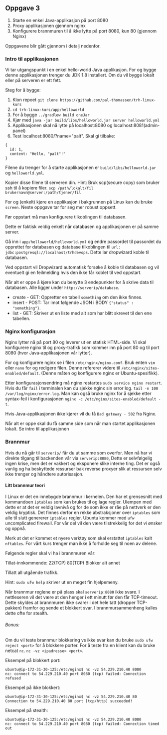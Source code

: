 ## Oppgave 3

1. Starte en enkel Java-applikasjon på port 8080
2. Proxy applikasjonen gjennom nginx
3. Konfigurere brannmuren til å ikke lytte på port 8080, kun 80 (gjennom Nginx)

Oppgavene blir gått gjennom i detalj nedenfor.

### Intro til applikasjonen

Vi tar utgangspunkt i en enkel hello-world Java applikasjon. For og bygge denne applikasjonen trenger du JDK 1.8 installert. Om du vil bygge lokalt eller på serveren er ett fett.

Steg for å bygge:
1. Klon repoet `git clone https://github.com/pal-thomassen/trh-linux-kurs`
2. `cd trh-linux-kurs/app/helloworld`
3. For å bygge `../gradlew build oneJar`
4. Kjør med `java -jar build/libs/helloworld.jar server helloworld.yml`
5. Applikasjonen skal nå lytte på localhost:8080 og localhost:8081(admin-panel)
6. Test localhost:8080/?name="palt". Skal gi tilbake:
```
{
  id: 1,
  content: "Hello, "palt"!"
}
```

Filene du trenger for å starte applikasjonen er `build/libs/helloworld.jar` og `helloworld.yml`.

Kopier disse filene til serveren din. Hint: Bruk scp(secure copy) som bruker ssh til å kopiere filer.
`scp /path/lokalt/fil brukernavn@server:/path/tjener/fil`

For og (enkelt) kjøre en applikasjon i bakgrunnen på Linux kan du bruke `screen`. Neste oppgave tar for seg mer robust oppsett.

Før oppstart må man konfigurere tilkoblingen til databasen.

Dette er faktisk veldig enkelt når databasen og applikasjonen er på samme server.

Gå inn i `app/helloworld/helloworld.yml` og endre passordet til passordet du opprettet for databasen og database tilkoblingen til `url: jdbc:postgresql://localhost/trhdevops`. Dette lar dropwizard koble til databasen.

Ved oppstart vil Dropwizard automatisk forsøke å koble til databasen og vil eventuelt gi en feilmelding hvis den ikke får koblet til ved oppstart.

Når alt er oppe å kjøre kan du benytte 3 endepunkter for å skrive data til databasen. Alle ligger under `http://serverip/database`.

* create - GET: Oppretter en tabell `something` om den ikke finnes.
* insert - POST: Tar imot følgende JSON i BODY `{"status" : "something"}`.
* list - GET: Skriver ut en liste med alt som har blitt skrevet til den ene tabellen.



### Nginx konfigurasjon

Nginx lytter nå på port 80 og leverer ut en statisk HTML-side. Vi skal konfigurere nginx til og proxy-trafikk som kommer inn på port 80 og til port 8080 (hvor Java-applikasjonen vår lytter).

For og konfigurere nginx se i filen `/etc/nginx/nginx.conf`. Bruk enten `vim` eller `nano` for og redigere filen. Denne refererer videre til `/etc/nginx/sites-enabled/default`. (Denne måten og konfigurere nginx er Ubuntu-spesifikk).

Etter konfigurasjonsendring må nginx restartes `sudo service nginx restart`. Hvis du får `fail` i terminalen kan du sjekke nginx sin error log. `tail -n 100 /var/log/nginx/error.log`. Man kan også bruke nginx for å sjekke etter syntax-feil i konfigurasjonen `nginx -c /etc/nginx/sites-enabled/default -t`.

Hvis Java-applikasjonen ikke kjører vil du få `Bad gateway - 502` fra Nginx.

Når alt er oppe skal du få samme side som når man startet applikasjonen lokalt. Se intro til applikasjonen

### Brannmur
Hvis du nå går til `serverip/` får du ut samme som overfor. Men nå har vi direkte tilgang til backenden vår via `serverip:8080`, Dette er selvfølgelig ingen krise, men det er vakkert og eksponere slike interne ting. Det er også vanlig og ha beskyttede ressurser bak reverse proxyer slik at ressursen selv ikke trenger og håndtere autorisasjon.

#### Litt brannmur teori

I Linux er det en innebygde brannmur i kernelen. Den har et grensesnitt med kommandoen `iptables` som kan brukes til og lage regler. Ulempen med dette er at det er veldig lavnivå og for de som ikke er råe på nettverk er den veldig kryptisk. Det finnes derfor en rekke abstraksjoner over `iptables` som alle til slutt genererer `iptables` regler. Ubuntu kommer med `ufw` uncomplicated firewall. For vår del vil den være tilstrekkelig for det vi ønsker og oppnå.

Merk at det er kommet et nyere verktøy som skal erstattet `iptables` kalt `nftables`. For vårt kurs trenger man ikke å forholde seg til noen av delene.

Følgende regler skal vi ha i brannmuren vår:

Tillat-innkommende:
22(TCP)
80(TCP)
Blokker alt annet

Tillatt all utgående trafikk.

Hint: `sudo ufw help` skriver ut en meget fin hjelpemeny.

Når brannmur reglene er på plass skal `serverip:8080` ikke svare. I nettleseren vil det være at den henger i ett minutt før den får TCP-timeout. Dette skyldes at brannmuren ikke svarer i det hele tatt (dropper TCP-pakken) framfor og sende et blokkert svar. I brannmursammenheng kalles dette ofte for stealth.

###### Bonus:

Om du vil teste brannmur blokkering vs ikke svar kan du bruke `sudo ufw reject <port>` for å blokkere porter. For å teste fra en klient kan du bruke netcat `nc`. `nc -vz <ipadresse> <port>`.

Eksempel på blokkert port:
```
ubuntu@ip-172-31-30-125:/etc/nginx$ nc -vz 54.229.210.40 8080
nc: connect to 54.229.210.40 port 8080 (tcp) failed: Connection refused
```

Eksempel på ikke blokkert:
```
ubuntu@ip-172-31-30-125:/etc/nginx$ nc -vz 54.229.210.40 80
Connection to 54.229.210.40 80 port [tcp/http] succeeded!
```

Eksempel på stealth:
```
ubuntu@ip-172-31-30-125:/etc/nginx$ nc -vz 54.229.210.40 8080
nc: connect to 54.229.210.40 port 8080 (tcp) failed: Connection timed out
```

